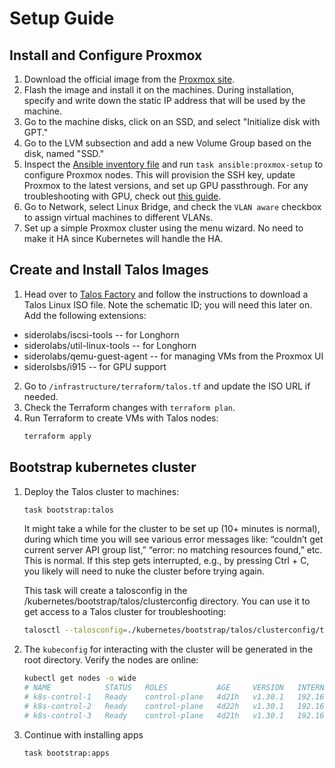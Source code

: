 # Setup Guide

## Install and Configure Proxmox

1. Download the official image from
   the [Proxmox site](https://www.proxmox.com/en/downloads/proxmox-virtual-environment/iso).
2. Flash the image and install it on the machines. During installation, specify and write down the static IP address
   that will be used by the machine.
3. Go to the machine disks, click on an SSD, and select "Initialize disk with GPT."
4. Go to the LVM subsection and add a new Volume Group based on the disk, named "SSD."
5. Inspect the [Ansible inventory file](../infrastructure/ansible/inventory/hosts.yaml) and
   run `task ansible:proxmox-setup` to configure Proxmox nodes. This will provision the SSH key, update Proxmox to the
   latest versions, and set up GPU passthrough. For any troubleshooting with GPU, check
   out [this guide](https://3os.org/infrastructure/proxmox/gpu-passthrough/igpu-passthrough-to-vm/#proxmox-configuration-for-igpu-full-passthrough).
6. Go to Network, select Linux Bridge, and check the `VLAN aware` checkbox to assign virtual machines to different
   VLANs.
7. Set up a simple Proxmox cluster using the menu wizard. No need to make it HA since Kubernetes will handle the HA.

## Create and Install Talos Images

1. Head over to [Talos Factory](https://factory.talos.dev) and follow the instructions to download a Talos Linux ISO
   file. Note the schematic ID; you will need this later on. Add the following extensions:

- siderolabs/iscsi-tools -- for Longhorn
- siderolabs/util-linux-tools -- for Longhorn
- siderolabs/qemu-guest-agent -- for managing VMs from the Proxmox UI
- siderolsbs/i915 -- for GPU support

2. Go to `/infrastructure/terraform/talos.tf` and update the ISO URL if needed.
3. Check the Terraform changes with `terraform plan`.
4. Run Terraform to create VMs with Talos nodes:
   ```sh
   terraform apply
   ```

## Bootstrap kubernetes cluster

1. Deploy the Talos cluster to machines:
   ```sh
   task bootstrap:talos
   ```
   It might take a while for the cluster to be set up (10+ minutes is normal), during which time you will see various
   error messages like: “couldn’t get current server API group list,” “error: no matching resources found,” etc. This is
   normal. If this step gets interrupted, e.g., by pressing Ctrl + C, you likely will need to nuke the cluster before
   trying again.

   This task will create a talosconfig in the /kubernetes/bootstrap/talos/clusterconfig directory. You can use it to get
   access to a Talos cluster for troubleshooting:
   ```sh
   talosctl --talosconfig=./kubernetes/bootstrap/talos/clusterconfig/talosconfig --nodes=192.168.20.51 health
   ```

2. The `kubeconfig` for interacting with the cluster will be generated in the root directory. Verify the nodes are online:
    ```sh
    kubectl get nodes -o wide
    # NAME            STATUS   ROLES           AGE     VERSION   INTERNAL-IP     EXTERNAL-IP   OS-IMAGE         KERNEL-VERSION   CONTAINER-RUNTIME
    # k8s-control-1   Ready    control-plane   4d21h   v1.30.1   192.168.20.51   <none>        Talos (v1.7.2)   6.6.30-talos     containerd://1.7.16
    # k8s-control-2   Ready    control-plane   4d22h   v1.30.1   192.168.20.52   <none>        Talos (v1.7.2)   6.6.30-talos     containerd://1.7.16
    # k8s-control-3   Ready    control-plane   4d21h   v1.30.1   192.168.20.53   <none>        Talos (v1.7.2)   6.6.30-talos     containerd://1.7.16
    ```

3. Continue with installing apps
    ```sh
   task bootstrap:apps
   ```
